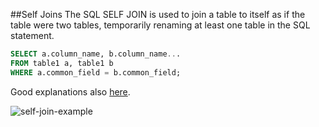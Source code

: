 ##Self Joins
The SQL SELF JOIN is used to join a table to itself as if the table were two tables, temporarily renaming at least one table in the SQL statement.
```sql
SELECT a.column_name, b.column_name...
FROM table1 a, table1 b
WHERE a.common_field = b.common_field;
```
Good explanations also [here](http://www.programmerinterview.com/index.php/database-sql/what-is-a-self-join/).

![self-join-example](https://cloud.githubusercontent.com/assets/13823751/18753532/4139b0d4-80ab-11e6-97a2-dbff95e35317.jpg)
